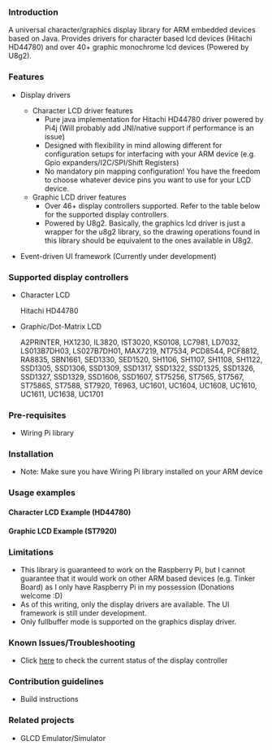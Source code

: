 ### Introduction

A universal character/graphics display library for ARM embedded devices based on Java. Provides drivers for character based lcd devices (Hitachi HD44780) and over 40+ graphic monochrome lcd devices (Powered by U8g2). 

### Features
   
* Display drivers
    * Character LCD driver features
        * Pure java implementation for Hitachi HD44780 driver powered by Pi4j (Will probably add JNI/native support if performance is an issue)
        * Designed with flexibility in mind allowing different for configuration setups for interfacing with your ARM device (e.g. Gpio expanders/I2C/SPI/Shift Registers)
        * No mandatory pin mapping configuration! You have the freedom to choose whatever device pins you want to use for your LCD device.
    * Graphic LCD driver features
        * Over 46+ display controllers supported. Refer to the table below for the supported display controllers.
        * Powered by U8g2. Basically, the graphics lcd driver is just a wrapper for the u8g2 library, so the drawing operations found in this library should be equivalent to the ones available in U8g2. 

* Event-driven UI framework (Currently under development) 

### Supported display controllers

* Character LCD

    Hitachi HD44780
    
* Graphic/Dot-Matrix LCD

    A2PRINTER, HX1230, IL3820, IST3020, KS0108, LC7981, LD7032, LS013B7DH03, LS027B7DH01, MAX7219, NT7534, PCD8544, PCF8812, RA8835, SBN1661, SED1330, SED1520, SH1106, SH1107, SH1108, SH1122, SSD1305, SSD1306, SSD1309, SSD1317, SSD1322, SSD1325, SSD1326, SSD1327, SSD1329, SSD1606, SSD1607, ST75256, ST7565, ST7567, ST7586S, ST7588, ST7920, T6963, UC1601, UC1604, UC1608, UC1610, UC1611, UC1638, UC1701
 
### Pre-requisites

* Wiring Pi library
 
### Installation

* Note: Make sure you have Wiring Pi library installed on your ARM device

### Usage examples

#### Character LCD Example (HD44780)

#### Graphic LCD Example (ST7920)

### Limitations

* This library is guaranteed to work on the Raspberry Pi, but I cannot guarantee that it would work on other ARM based devices (e.g. Tinker Board) as I only have Raspberry Pi in my possession (Donations welcome :D)
* As of this writing, only the display drivers are available. The UI framework is still under development.
* Only fullbuffer mode is supported on the graphics display driver.
 
### Known Issues/Troubleshooting

* Click [here](https://docs.google.com/spreadsheets/d/1WDh6J3zFE3j332CEIOvFzXhryOhoF7VAGc9Pf5vEo0s/edit?usp=sharing "Google spreadsheets") to check the current status of the display controller

### Contribution guidelines

* Build instructions

### Related projects

* GLCD Emulator/Simulator